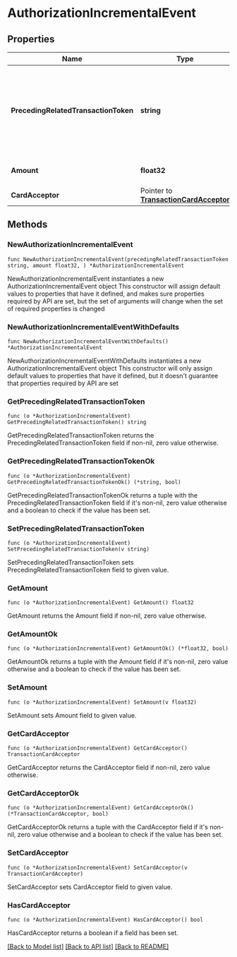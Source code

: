 # AuthorizationIncrementalEvent

## Properties

Name | Type | Description | Notes
------------ | ------------- | ------------- | -------------
**PrecedingRelatedTransactionToken** | **string** | Unique identifier of the card. Useful when a single account holder has multiple cards. | 
**Amount** | **float32** | Amount of the transaction. | 
**CardAcceptor** | Pointer to [**TransactionCardAcceptor**](TransactionCardAcceptor.md) |  | [optional] 

## Methods

### NewAuthorizationIncrementalEvent

`func NewAuthorizationIncrementalEvent(precedingRelatedTransactionToken string, amount float32, ) *AuthorizationIncrementalEvent`

NewAuthorizationIncrementalEvent instantiates a new AuthorizationIncrementalEvent object
This constructor will assign default values to properties that have it defined,
and makes sure properties required by API are set, but the set of arguments
will change when the set of required properties is changed

### NewAuthorizationIncrementalEventWithDefaults

`func NewAuthorizationIncrementalEventWithDefaults() *AuthorizationIncrementalEvent`

NewAuthorizationIncrementalEventWithDefaults instantiates a new AuthorizationIncrementalEvent object
This constructor will only assign default values to properties that have it defined,
but it doesn't guarantee that properties required by API are set

### GetPrecedingRelatedTransactionToken

`func (o *AuthorizationIncrementalEvent) GetPrecedingRelatedTransactionToken() string`

GetPrecedingRelatedTransactionToken returns the PrecedingRelatedTransactionToken field if non-nil, zero value otherwise.

### GetPrecedingRelatedTransactionTokenOk

`func (o *AuthorizationIncrementalEvent) GetPrecedingRelatedTransactionTokenOk() (*string, bool)`

GetPrecedingRelatedTransactionTokenOk returns a tuple with the PrecedingRelatedTransactionToken field if it's non-nil, zero value otherwise
and a boolean to check if the value has been set.

### SetPrecedingRelatedTransactionToken

`func (o *AuthorizationIncrementalEvent) SetPrecedingRelatedTransactionToken(v string)`

SetPrecedingRelatedTransactionToken sets PrecedingRelatedTransactionToken field to given value.


### GetAmount

`func (o *AuthorizationIncrementalEvent) GetAmount() float32`

GetAmount returns the Amount field if non-nil, zero value otherwise.

### GetAmountOk

`func (o *AuthorizationIncrementalEvent) GetAmountOk() (*float32, bool)`

GetAmountOk returns a tuple with the Amount field if it's non-nil, zero value otherwise
and a boolean to check if the value has been set.

### SetAmount

`func (o *AuthorizationIncrementalEvent) SetAmount(v float32)`

SetAmount sets Amount field to given value.


### GetCardAcceptor

`func (o *AuthorizationIncrementalEvent) GetCardAcceptor() TransactionCardAcceptor`

GetCardAcceptor returns the CardAcceptor field if non-nil, zero value otherwise.

### GetCardAcceptorOk

`func (o *AuthorizationIncrementalEvent) GetCardAcceptorOk() (*TransactionCardAcceptor, bool)`

GetCardAcceptorOk returns a tuple with the CardAcceptor field if it's non-nil, zero value otherwise
and a boolean to check if the value has been set.

### SetCardAcceptor

`func (o *AuthorizationIncrementalEvent) SetCardAcceptor(v TransactionCardAcceptor)`

SetCardAcceptor sets CardAcceptor field to given value.

### HasCardAcceptor

`func (o *AuthorizationIncrementalEvent) HasCardAcceptor() bool`

HasCardAcceptor returns a boolean if a field has been set.


[[Back to Model list]](../README.md#documentation-for-models) [[Back to API list]](../README.md#documentation-for-api-endpoints) [[Back to README]](../README.md)


